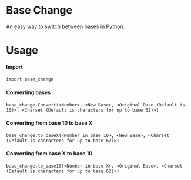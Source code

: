 # Base Change

An easy way to switch between bases in Python.

# Usage

#### Import

`import base_change`

#### Converting bases

```
base_change.Convert(<Number>, <New Base>, <Original Base (Default is 10)>, <Charset (Default is characters for up to base 62)>)
```

#### Converting from base 10 to base X

```
base_change.to_baseX(<Number in base 10>, <New Base>, <Charset (Default is characters for up to base 62)>)
```

#### Converting from base X to base 10

```
base_change.to_base10(<Number in base X>, <Original Base>, <Charset (Default is characters for up to base 62)>)
```